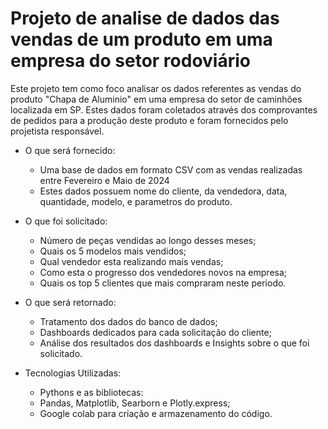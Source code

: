 # Projeto de analise de dados das vendas de um produto em uma empresa do setor rodoviário
Este projeto tem como foco analisar os dados referentes as vendas do produto "Chapa de Aluminio" em uma empresa do setor de caminhões localizada em SP.
Estes dados foram coletados através dos comprovantes de pedidos para a produção deste produto e foram fornecidos pelo projetista responsável.

- O que será fornecido:
  - Uma base de dados em formato CSV com as vendas realizadas entre Fevereiro e Maio de 2024
  - Estes dados possuem nome do cliente, da vendedora, data, quantidade, modelo, e parametros do produto.
    
- O que foi solicitado:
  - Número de peças vendidas ao longo desses meses;
  - Quais os 5 modelos mais vendidos;
  - Qual vendedor esta realizando mais vendas;
  - Como esta o progresso dos vendedores novos na empresa;
  - Quais os top 5 clientes que mais compraram neste periodo.

- O que será retornado:
  - Tratamento dos dados do banco de dados;
  - Dashboards dedicados para cada solicitação do cliente;
  - Análise dos resultados dos dashboards e Insights sobre o que foi solicitado.
 
- Tecnologias Utilizadas:
    - Pythons e as bibliotecas:
    - Pandas, Matplotlib, Searborn e Plotly.express;
    - Google colab para criação e armazenamento do código. 
